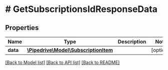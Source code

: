 # # GetSubscriptionsIdResponseData

## Properties

Name | Type | Description | Notes
------------ | ------------- | ------------- | -------------
**data** | [**\Pipedrive\Model\SubscriptionItem**](SubscriptionItem.md) |  | [optional]

[[Back to Model list]](../../README.md#models) [[Back to API list]](../../README.md#endpoints) [[Back to README]](../../README.md)
